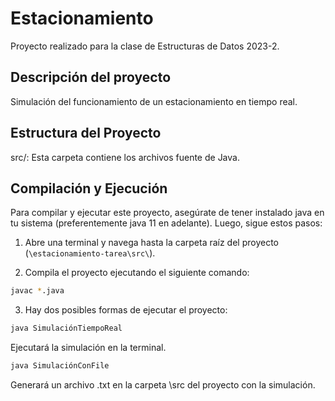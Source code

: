 # Estacionamiento
Proyecto realizado para la clase de Estructuras de Datos 2023-2.

## Descripción del proyecto
Simulación del funcionamiento de un estacionamiento en tiempo real.

## Estructura del Proyecto

src/: Esta carpeta contiene los archivos fuente de Java.

## Compilación y Ejecución

Para compilar y ejecutar este proyecto, asegúrate de tener instalado java en tu sistema (preferentemente java 11 en adelante). Luego, sigue estos pasos:

1. Abre una terminal y navega hasta la carpeta raíz del proyecto (`\estacionamiento-tarea\src\`).

2. Compila el proyecto ejecutando el siguiente comando:

```bash
javac *.java
```
3. Hay dos posibles formas de ejecutar el proyecto:
```bash
java SimulaciónTiempoReal
```
Ejecutará la simulación en la terminal.
```bash
java SimulaciónConFile
```
Generará un archivo .txt en la carpeta \src del proyecto con la simulación.
